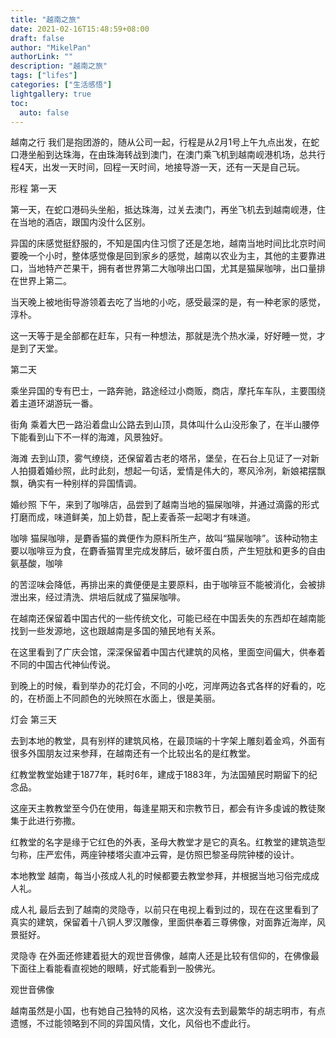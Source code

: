```yaml
---
title: "越南之旅"
date: 2021-02-16T15:48:59+08:00
draft: false
author: "MikelPan"
authorLink: ""
description: "越南之旅"
tags: ["lifes"]
categories: ["生活感悟"]
lightgallery: true
toc:
  auto: false
---
```



越南之行
我们是抱团游的，随从公司一起，行程是从2月1号上午九点出发，在蛇口港坐船到达珠海，在由珠海转战到澳门，在澳门乘飞机到越南岘港机场，总共行程4天，出发一天时间，回程一天时间，地接导游一天，还有一天是自己玩。




形程
第一天

第一天，在蛇口港码头坐船，抵达珠海，过关去澳门，再坐飞机去到越南岘港，住在当地的酒店，跟国内没什么区别。

异国的床感觉挺舒服的，不知是国内住习惯了还是怎地，越南当地时间比北京时间要晚一个小时，整体感觉像是回到家乡的感觉，越南以农业为主，其他的主要靠进口，当地特产芒果干，拥有者世界第二大咖啡出口国，尤其是猫屎咖啡，出口量排在世界上第二。

当天晚上被地街导游领着去吃了当地的小吃，感受最深的是，有一种老家的感觉，淳朴。

这一天等于是全部都在赶车，只有一种想法，那就是洗个热水澡，好好睡一觉，才是到了天堂。

第二天

乘坐异国的专有巴士，一路奔驰，路途经过小商贩，商店，摩托车车队，主要围绕着主道环湖游玩一番。


街角
乘着大巴一路沿着盘山公路去到山顶，具体叫什么山没形象了，在半山腰停下能看到山下不一样的海滩，风景独好。


海滩
去到山顶，雾气缭绕，还保留着古老的塔吊，堡垒，在石台上见证了一对新人拍摄着婚纱照，此时此刻，想起一句话，爱情是伟大的，寒风泠冽，新娘裙摆飘飘，确实有一种别样的异国情调。


婚纱照
下午，来到了咖啡店，品尝到了越南当地的猫屎咖啡，并通过滴露的形式打磨而成，味道鲜美，加上奶昔，配上麦香茶一起喝才有味道。


咖啡
猫屎咖啡，是麝香猫的粪便作为原料所生产，故叫“猫屎咖啡”。该种动物主要以咖啡豆为食，在麝香猫胃里完成发酵后，破坏蛋白质，产生短肽和更多的自由氨基酸，咖啡

的苦涩味会降低，再排出来的粪便便是主要原料，由于咖啡豆不能被消化，会被排泄出来，经过清洗、烘培后就成了猫屎咖啡。

在越南还保留着中国古代的一些传统文化，可能已经在中国丢失的东西却在越南能找到一些发源地，这也跟越南是多国的殖民地有关系。

在这里看到了广庆会馆，深深保留着中国古代建筑的风格，里面空间偏大，供奉着不同的中国古代神仙传说。

到晚上的时候，看到举办的花灯会，不同的小吃，河岸两边各式各样的好看的，吃的，在桥面上不同颜色的光映照在水面上，很是美丽。


灯会
第三天

去到本地的教堂，具有别样的建筑风格，在最顶端的十字架上雕刻着金鸡，外面有很多外国朋友过来参拜，在越南还有一个比较出名的是红教堂。

红教堂教堂始建于1877年，耗时6年，建成于1883年，为法国殖民时期留下的纪念品。﻿

这座天主教教堂至今仍在使用，每逢星期天和宗教节日，都会有许多虔诚的教徒聚集于此进行弥撒。

红教堂的名字是缘于它红色的外表，圣母大教堂才是它的真名。红教堂的建筑造型匀称，庄严宏伟，两座钟楼塔尖直冲云霄，是仿照巴黎圣母院钟楼的设计。


本地教堂
越南，每当小孩成人礼的时候都要去教堂参拜，并根据当地习俗完成成人礼。


成人礼
最后去到了越南的灵隐寺，以前只在电视上看到过的，现在在这里看到了真实的建筑，保留着十八铜人罗汉雕像，里面供奉着三尊佛像，对面靠近海岸，风景挺好。


灵隐寺
在外面还修建着挺大的观世音佛像，越南人还是比较有信仰的，在佛像最下面往上看能看直视她的眼睛，好式能看到一股佛光。


观世音佛像


越南虽然是小国，也有她自己独特的风格，这次没有去到最繁华的胡志明市，有点遗憾，不过能领略到不同的异国风情，文化，风俗也不虚此行。

